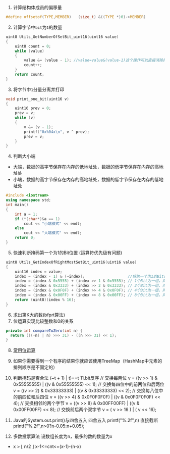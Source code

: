 1. 计算结构体成员的偏移量
```c
#define offsetof(TYPE,MEMBER)   (size_t) &((TYPE *)0)->MEMBER)
```
2. 计算字节中`bit`为`1`的数量
``` c
uint8 Utils_GetNumberOfSetBit_uint16(uint16 value)
{
    uint8 count = 0;
    while (value)
    {
        value &= (value - 1); //value=value&(value-1)这个操作可以直接消除掉value中的最右边的1。
        count++;
    }
    return count;
}
```
3. 将字节中`1`分量分离并打印
```c
void print_one_bit(uint16 v)
{
    uint16 prev = 0;
    prev = v;
    while (v)
    {
        v &= (v - 1);
        printf("0x%04x\n", v ^ prev);
        prev = v;
    }
}
```
4. 判断大小端
- 大端，数据的高字节保存在内存的低地址处，数据的低字节保存在内存的高地址处
- 小端，数据的高字节保存在内存的高地址处，数据的低字节保存在内存的低地址处
``` c++
#include <iostream>
using namespace std;
int main()
{
    int a = 1;
    if (*(char*)&a == 1)
        cout << "小端模式" << endl;
    else
        cout << "大端模式" << endl;
    return 0;
}
```
5. 快速判断掩码第一个为1的Bit位置 (运算符优先级有问题)
``` c
uint8 Utils_GetIndexOfRightMostSetBit_uint16(uint16 value)
{
    uint16 index = value;
    index = (index - 1) & (~index);                   //将第一个为1的Bit的低位都置1，其他位都置0
    index = (index & 0x5555) + (index >> 1 & 0x5555); // 1个Bit为一组，两两相加
    index = (index & 0x3333) + (index >> 2 & 0x3333); // 2个Bit为一组，两两相加
    index = (index & 0x0F0F) + (index >> 4 & 0x0F0F); // 4个Bit为一组，两两相加
    index = (index & 0x00FF) + (index >> 8 & 0x00FF); // 8个Bit为一组，两两相加
    return (uint8)(index % 16);
}
```
6. 求出第K大的数(bfprt算法)
7. 位运算实现比较整数和0的关系
```java
private int compareToZero(int n) {  
  return (((-n) | n) >>> 31) - ((n >>> 31) << 1);  
}
```
8. [常用位运算](http://www.cnblogs.com/huashanqingzhu/p/6536484.html)
9. 如果你需要得到一个有序的结果你就应该使用TreeMap（HashMap中元素的排列顺序是不固定的）
10. 判断掩码是否合法
(~t + 1) | t)==t
11.bit反序
// 交换每两位
v = ((v >> 1) & 0x55555555) | ((v & 0x55555555) << 1);
// 交换每四位中的前两位和后两位
v = ((v >> 2) & 0x33333333) | ((v & 0x33333333) << 2);
// 交换每八位中的前四位和后四位
v = ((v >> 4) & 0x0F0F0F0F) | ((v & 0x0F0F0F0F) << 4);
// 交换相邻的两个字节
v = ((v >> 8) & 0x00FF00FF) | ((v & 0x00FF00FF) << 8);
// 交换前后两个双字节
v = ( v >> 16             ) | ( v               << 16);
11. Java的System.out.print()与四舍五入
四舍五入 printf("%.2f",n)
直接截断printf("%.2f",n>0?n-0.05:n+0.05);

12. 多数投票算法
设数组长度为n，最多的数的数量为x
- x > ⌊ n/2 ⌋
x-1<=cnt<=(x-1)-(n-x)

 
<!--stackedit_data:
eyJoaXN0b3J5IjpbMTk0MjM0ODM1NywtMTg2ODA5NzcwMywtND
U5NTY1MDA4LC01MDE4NDE2ODYsLTQ1OTU2NTAwOCwtMjA1MzY4
NDMyOSwxODg1NTA2MDExLDI2MTkyMzg2MCwtMTE2ODA5NjAzLD
EyNjM5NDEyNTIsMTk4OTUyNzMwOSwtMTQ2MzQ1OTk2LDI2OTky
OTU1OCw0OTExMjUyNCwtNjU1MzEzMTM5LC0zMDI2ODY1NzYsLT
I1OTg1MjY2NywyOTk3MDczMjEsMTU3MTI5MTUxMiwxMTk4OTU3
MTIyXX0=
-->